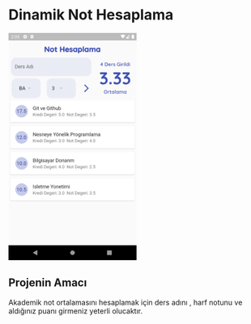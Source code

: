 # Dinamik Not Hesaplama 

<img src="dynamic.png" height="450">

## Projenin Amacı

Akademik not ortalamasını hesaplamak için ders adını , harf notunu ve aldığınız puanı girmeniz yeterli olucaktır.
 
